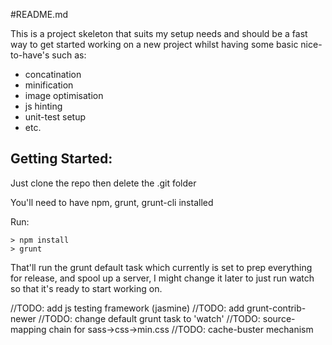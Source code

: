 #README.md

This is a project skeleton that suits my setup needs and should be a fast way to get started working on a new project whilst having some basic nice-to-have's such as:
* concatination
* minification
* image optimisation
* js hinting
* unit-test setup
* etc.

## Getting Started:

Just clone the repo then delete the .git folder

You'll need to have npm, grunt, grunt-cli installed

Run:
```
> npm install
> grunt
```

That'll run the grunt default task which currently is set to prep everything for release, and spool up a server, I might change it later to just run watch so that it's ready to start working on.

//TODO: add js testing framework (jasmine)
//TODO: add grunt-contrib-newer
//TODO: change default grunt task to 'watch'
//TODO: source-mapping chain for sass->css->min.css
//TODO: cache-buster mechanism